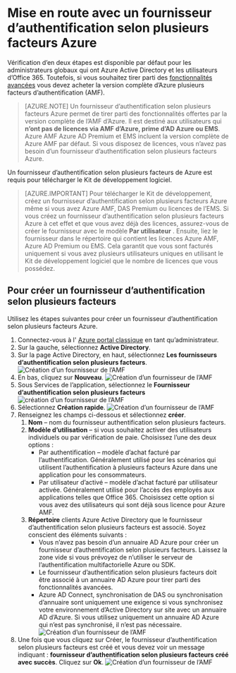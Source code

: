<properties
    pageTitle="Obtenir démarré Azure multi-facteurs Auth fournisseur | Microsoft Azure"
    description="Découvrez comment créer un fournisseur d’authentification selon plusieurs facteurs Azure."
    services="multi-factor-authentication"
    documentationCenter=""
    authors="kgremban"
    manager="femila"
    editor="yossib"/>

<tags
    ms.service="multi-factor-authentication"
    ms.workload="identity"
    ms.tgt_pltfrm="na"
    ms.devlang="na"
    ms.topic="get-started-article"
    ms.date="10/14/2016"
    ms.author="kgremban"/>



# <a name="getting-started-with-an-azure-multi-factor-auth-provider"></a>Mise en route avec un fournisseur d’authentification selon plusieurs facteurs Azure
Vérification d’en deux étapes est disponible par défaut pour les administrateurs globaux qui ont Azure Active Directory et les utilisateurs d’Office 365. Toutefois, si vous souhaitez tirer parti des [fonctionnalités avancées](multi-factor-authentication-whats-next.md) vous devez acheter la version complète d’Azure plusieurs facteurs d’authentification (AMF).

> [AZURE.NOTE]  Un fournisseur d’authentification selon plusieurs facteurs Azure permet de tirer parti des fonctionnalités offertes par la version complète de l’AMF d’Azure. Il est destiné aux utilisateurs qui **n’ont pas de licences via AMF d’Azure, prime d’AD Azure ou EMS**.  Azure AMF Azure AD Premium et EMS incluent la version complète de Azure AMF par défaut.  Si vous disposez de licences, vous n’avez pas besoin d’un fournisseur d’authentification selon plusieurs facteurs Azure.

Un fournisseur d’authentification selon plusieurs facteurs de Azure est requis pour télécharger le Kit de développement logiciel.

> [AZURE.IMPORTANT]  Pour télécharger le Kit de développement, créez un fournisseur d’authentification selon plusieurs facteurs Azure même si vous avez Azure AMF, DAS Premium ou licences de l’EMS.  Si vous créez un fournisseur d’authentification selon plusieurs facteurs Azure à cet effet et que vous avez déjà des licences, assurez-vous de créer le fournisseur avec le modèle **Par utilisateur** . Ensuite, liez le fournisseur dans le répertoire qui contient les licences Azure AMF, Azure AD Premium ou EMS.  Cela garantit que vous sont facturés uniquement si vous avez plusieurs utilisateurs uniques en utilisant le Kit de développement logiciel que le nombre de licences que vous possédez.


## <a name="to-create-a-multi-factor-auth-provider"></a>Pour créer un fournisseur d’authentification selon plusieurs facteurs

Utilisez les étapes suivantes pour créer un fournisseur d’authentification selon plusieurs facteurs Azure.

1. Connectez-vous à l' [Azure portal classique](https://manage.windowsazure.com) en tant qu’administrateur.
2. Sur la gauche, sélectionnez **Active Directory**.
3. Sur la page Active Directory, en haut, sélectionnez **Les fournisseurs d’authentification selon plusieurs facteurs**.
![Création d’un fournisseur de l’AMF](./media/multi-factor-authentication-get-started-auth-provider/authprovider1.png)
4. En bas, cliquez sur **Nouveau**.
![Création d’un fournisseur de l’AMF](./media/multi-factor-authentication-get-started-auth-provider/authprovider2.png)
5. Sous Services de l’application, sélectionnez le **Fournisseur d’authentification selon plusieurs facteurs**
![création d’un fournisseur de l’AMF](./media/multi-factor-authentication-get-started-auth-provider/authprovider3.png)
6. Sélectionnez **Création rapide**.
![Création d’un fournisseur de l’AMF](./media/multi-factor-authentication-get-started-auth-provider/authprovider4.png)
5. Renseignez les champs ci-dessous et sélectionnez **créer**.
    1. **Nom** – nom du fournisseur authentification selon plusieurs facteurs.
    2. **Modèle d’utilisation** – si vous souhaitez activer des utilisateurs individuels ou par vérification de paie. Choisissez l’une des deux options :
        - Par authentification – modèle d’achat facturé par l’authentification. Généralement utilisé pour les scénarios qui utilisent l’authentification à plusieurs facteurs Azure dans une application pour les consommateurs.
        - Par utilisateur d’activé – modèle d’achat facturé par utilisateur activée. Généralement utilisé pour l’accès des employés aux applications telles que Office 365. Choisissez cette option si vous avez des utilisateurs qui sont déjà sous licence pour Azure AMF.
    2. **Répertoire** clients Azure Active Directory que le fournisseur d’authentification selon plusieurs facteurs est associé. Soyez conscient des éléments suivants :
        - Vous n’avez pas besoin d’un annuaire AD Azure pour créer un fournisseur d’authentification selon plusieurs facteurs. Laissez la zone vide si vous prévoyez de n’utiliser le serveur de l’authentification multifactorielle Azure ou SDK.
        - Le fournisseur d’authentification selon plusieurs facteurs doit être associé à un annuaire AD Azure pour tirer parti des fonctionnalités avancées.
        - Azure AD Connect, synchronisation de DAS ou synchronisation d’annuaire sont uniquement une exigence si vous synchronisez votre environnement d’Active Directory sur site avec un annuaire AD d’Azure.  Si vous utilisez uniquement un annuaire AD Azure qui n’est pas synchronisé, il n’est pas nécessaire.
![Création d’un fournisseur de l’AMF](./media/multi-factor-authentication-get-started-auth-provider/authprovider5.png)
5. Une fois que vous cliquez sur Créer, le fournisseur d’authentification selon plusieurs facteurs est créé et vous devez voir un message indiquant : **fournisseur d’authentification selon plusieurs facteurs créé avec succès**. Cliquez sur **Ok**.
![Création d’un fournisseur de l’AMF](./media/multi-factor-authentication-get-started-auth-provider/authprovider6.png)
